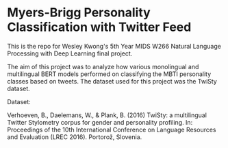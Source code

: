 # Myers-Brigg Personality Classification with Twitter Feed

This is the repo for Wesley Kwong's 5th Year MIDS W266 Natural Language Processing with Deep Learning final project.

The aim of this project was to analyze how various monolingual and multilingual BERT models performed on classifying the MBTI personality classes based on tweets. The dataset used for this project was the TwiSty dataset.

Dataset:

Verhoeven, B., Daelemans, W., & Plank, B. (2016) TwiSty: a multilingual Twitter Stylometry corpus for gender and personality profiling. In: Proceedings of the 10th International Conference on Language Resources and Evaluation (LREC 2016). Portorož, Slovenia.

